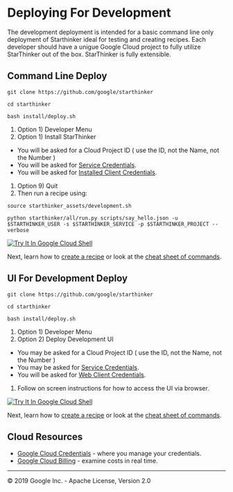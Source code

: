 # Deploying For Development

The development deployment is intended for a basic command line only deployment of Starthinker ideal
for testing and creating recipes.  Each developer should have a unigue Google Cloud project to fully
utilize StarThinker out of the box.  StarThinker is fully extensible.

## Command Line Deploy
```
git clone https://github.com/google/starthinker
```
```
cd starthinker
```
```
bash install/deploy.sh 
```

1. Option 1) Developer Menu
1. Option 1) Install StarThinker
  - You will be asked for a Cloud Project ID ( use the ID, not the Name, not the Number )
  - You will be asked for [Service Credentials](cloud_service.md).
  - You will be asked for [Installed Client Credentials](cloud_client_installed.md).
1. Option 9) Quit
1. Then run a recipe using:
```
source starthinker_assets/development.sh
```
```
python starthinker/all/run.py scripts/say_hello.json -u $STARTHINKER_USER -s $STARTHINKER_SERVICE -p $STARTHINKER_PROJECT --verbose 
```

[![Try It In Google Cloud Shell](http://gstatic.com/cloudssh/images/open-btn.svg)](https://console.cloud.google.com/cloudshell/editor?cloudshell_git_repo=https%3A%2F%2Fgithub.com%2Fgoogle%2Fstarthinker&cloudshell_tutorial=README.md)

Next, learn how to [create a recipe](recipe.md) or look at the [cheat sheet of commands](cheat_sheet.md). 

## UI For Development Deploy

```
git clone https://github.com/google/starthinker
```
```
cd starthinker
```
```
bash install/deploy.sh 
```

1. Option 1) Developer Menu
1. Option 2) Deploy Development UI
  - You may be asked for a Cloud Project ID ( use the ID, not the Name, not the Number )
  - You may be asked for [Service Credentials](cloud_service.md).
  - You will be asked for [Web Client Credentials](cloud_client_web.md).
1. Follow on screen instructions for how to access the UI via browser.


[![Try It In Google Cloud Shell](http://gstatic.com/cloudssh/images/open-btn.svg)](https://console.cloud.google.com/cloudshell/editor?cloudshell_git_repo=https%3A%2F%2Fgithub.com%2Fgoogle%2Fstarthinker&cloudshell_tutorial=tutorials/deploy_developer.md)

Next, learn how to [create a recipe](recipe.md) or look at the [cheat sheet of commands](cheat_sheet.md). 

## Cloud Resources

  - [Google Cloud Credentials](https://console.cloud.google.com/apis/credentials) - where you manage your credentials.
  - [Google Cloud Billing](https://console.cloud.google.com/billing/linkedaccount) - examine costs in real time.


---
&copy; 2019 Google Inc. - Apache License, Version 2.0
